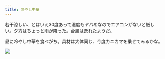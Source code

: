 ```yaml
---
title: 冷やし中華
---
```


若干涼しい、とはいえ30度あって湿度もヤバめなのでエアコンがないと厳しい。夕方はちょっと雨が降った。台風は逸れたようだ。

昼に冷やし中華を食べがち。具材は大体同じ、今度カニカマを乗せてみるかな。

![](https://photos.apkas.net/medium/202509/20250904-AR500078.webp)
